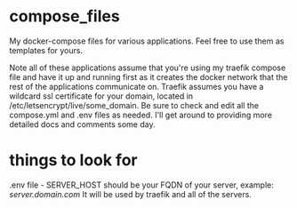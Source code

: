 # compose_files

My docker-compose files for various applications. Feel free to use them as templates for yours.

Note all of these applications assume that you're using my traefik compose file and have it up and running first as it creates the docker network that the rest of the applications communicate on. Traefik assumes you have a wildcard ssl certificate for your domain, located in /etc/letsencrypt/live/some_domain. Be sure to check and edit all the compose.yml and .env files as needed. I'll get around to providing more detailed docs and comments some day.

# things to look for

.env file - SERVER_HOST should be your FQDN of your server, example: _server.domain.com_ It will be used by traefik and all of the servers.
